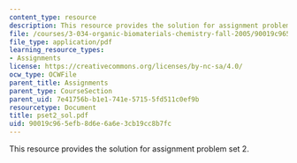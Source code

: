 ```yaml
---
content_type: resource
description: This resource provides the solution for assignment problem set 2.
file: /courses/3-034-organic-biomaterials-chemistry-fall-2005/90019c965efb8d6e6a6e3cb19cc8b7fc_pset2_sol.pdf
file_type: application/pdf
learning_resource_types:
- Assignments
license: https://creativecommons.org/licenses/by-nc-sa/4.0/
ocw_type: OCWFile
parent_title: Assignments
parent_type: CourseSection
parent_uid: 7e41756b-b1e1-741e-5715-5fd511c0ef9b
resourcetype: Document
title: pset2_sol.pdf
uid: 90019c96-5efb-8d6e-6a6e-3cb19cc8b7fc
---
```

This resource provides the solution for assignment problem set 2.